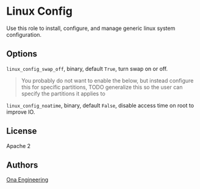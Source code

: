 Linux Config
============

Use this role to install, configure, and manage generic linux system configuration.

Options
-------

`linux_config_swap_off`, binary, default `True`, turn swap on or off.

> You probably do not want to enable the below, but instead configure this for specific partitions, TODO generalize this so the user can specify the partitions it applies to

`linux_config_noatime`, binary, default `False`, disable access time on root to improve IO.

License
-------

Apache 2

Authors
-------

[Ona Engineering](https://ona.io)
